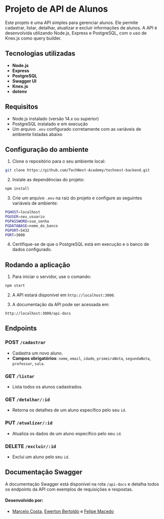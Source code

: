 
# Projeto de API de Alunos

Este projeto é uma API simples para gerenciar alunos. Ele permite cadastrar, listar, detalhar, atualizar e excluir informações de alunos. A API é desenvolvida utilizando Node.js, Express e PostgreSQL, com o uso de Knex.js como query builder.

## Tecnologias utilizadas

- **Node.js**
- **Express**
- **PostgreSQL**
- **Swagger UI**
- **Knex.js**
- **dotenv**

## Requisitos

- Node.js instalado (versão 14.x ou superior)
- PostgreSQL instalado e em execução
- Um arquivo `.env` configurado corretamente com as variáveis de ambiente listadas abaixo

## Configuração do ambiente

1. Clone o repositório para o seu ambiente local:

```bash
git clone https://github.com/TechNest-Academy/technest-backend.git
```

2. Instale as dependências do projeto:

```bash
npm install
```

3. Crie um arquivo `.env` na raiz do projeto e configure as seguintes variáveis de ambiente:

```bash
PGHOST=localhost
PGUSER=seu_usuario
PGPASSWORD=sua_senha
PGDATABASE=nome_do_banco
PGPORT=5432
PORT=3000
```

4. Certifique-se de que o PostgreSQL está em execução e o banco de dados configurado.

## Rodando a aplicação

1. Para iniciar o servidor, use o comando:

```bash
npm start
```

2. A API estará disponível em `http://localhost:3000`.

3. A documentação da API pode ser acessada em:

```
http://localhost:3000/api-docs
```

## Endpoints

### POST `/cadastrar`
- Cadastra um novo aluno.
- **Campos obrigatórios**: `nome`, `email`, `idade`, `primeiraNota`, `segundaNota`, `professor`, `sala`.

### GET `/listar`
- Lista todos os alunos cadastrados.

### GET `/detalhar/:id`
- Retorna os detalhes de um aluno específico pelo seu `id`.

### PUT `/atualizar/:id`
- Atualiza os dados de um aluno específico pelo seu `id`.

### DELETE `/excluir/:id`
- Exclui um aluno pelo seu `id`.

## Documentação Swagger

A documentação Swagger está disponível na rota `/api-docs` e detalha todos os endpoints da API com exemplos de requisições e respostas.


#### Desenvolvido por:

- [Marcelo Costa](https://github.com/159753marcelo), [Ewerton Bertoldo](https://github.com/EwertonRafael) e [Felipe Macedo](https://github.com/felipemacedo1) 
